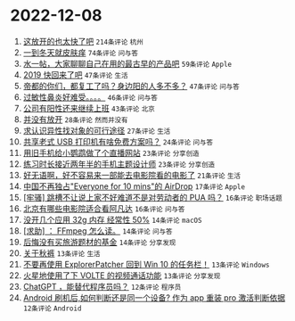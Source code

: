 # 2022-12-08

1. [这放开的也太快了吧](https://www.v2ex.com/t/900960) `214条评论` `杭州`
1. [一到冬天就皮肤痒](https://www.v2ex.com/t/900964) `74条评论` `问与答`
1. [水一帖，大家聊聊自己在用的最古早的产品吧](https://www.v2ex.com/t/900965) `59条评论` `Apple`
1. [2019 快回来了吧](https://www.v2ex.com/t/900966) `47条评论` `生活`
1. [帝都的你们，都复工了吗？身边阳的人多不多？](https://www.v2ex.com/t/900972) `47条评论` `问与答`
1. [过敏性鼻炎好难受。。。。](https://www.v2ex.com/t/900944) `46条评论` `问与答`
1. [公司有阳性还来继续上班](https://www.v2ex.com/t/901040) `43条评论` `北京`
1. [并没有放开](https://www.v2ex.com/t/900997) `28条评论` `然而并没有`
1. [求认识异性找对象的可行途径](https://www.v2ex.com/t/901051) `27条评论` `生活`
1. [共享老式 USB 打印机有啥免费方案吗？](https://www.v2ex.com/t/900994) `24条评论` `问与答`
1. [用旧手机给小鹦鹉做了个直播网站](https://www.v2ex.com/t/901039) `23条评论` `分享创造`
1. [练习时长接近两年半的手机主题设计师](https://www.v2ex.com/t/900945) `23条评论` `分享创造`
1. [好无语啊，好不容易来一部能去电影院看的电影了](https://www.v2ex.com/t/901017) `21条评论` `生活`
1. [中国不再独占"Everyone for 10 mins"的 AirDrop](https://www.v2ex.com/t/900954) `17条评论` `Apple`
1. [[牢骚] 跳槽不让说上家不好难道不是对劳动者的 PUA 吗？](https://www.v2ex.com/t/901009) `16条评论` `职场话题`
1. [北京有哪些电影院适合看阿凡达](https://www.v2ex.com/t/900973) `16条评论` `问与答`
1. [没开几个应用 32g 内存 经常性 50%](https://www.v2ex.com/t/901036) `14条评论` `macOS`
1. [[求助] ： FFmpeg 怎么读。](https://www.v2ex.com/t/900983) `14条评论` `问与答`
1. [后悔没有买旅游题材的基金](https://www.v2ex.com/t/900963) `14条评论` `分享发现`
1. [关于秋裤](https://www.v2ex.com/t/901060) `13条评论` `生活`
1. [不要再使用 ExplorerPatcher 回到 Win 10 的任务栏！](https://www.v2ex.com/t/901020) `13条评论` `Windows`
1. [火星地使用了下 VOLTE 的视频通话功能](https://www.v2ex.com/t/900991) `13条评论` `分享发现`
1. [ChatGPT ，能替代程序员吗？](https://www.v2ex.com/t/901052) `12条评论` `程序员`
1. [Android 刷机后,如何判断还是同一个设备? 作为 app 重装 pro 激活判断依据](https://www.v2ex.com/t/901010) `12条评论` `Android`
